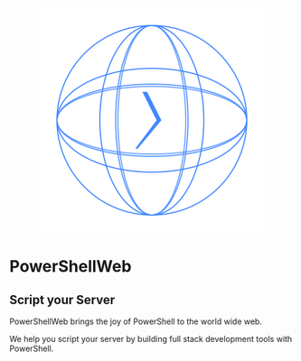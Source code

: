 <div align='center'>
<img src='../Assets/PowerShellWeb-Animated.svg' />
</div>

# PowerShellWeb

## Script your Server

PowerShellWeb brings the joy of PowerShell to the world wide web.

We help you script your server by building full stack development tools with PowerShell.